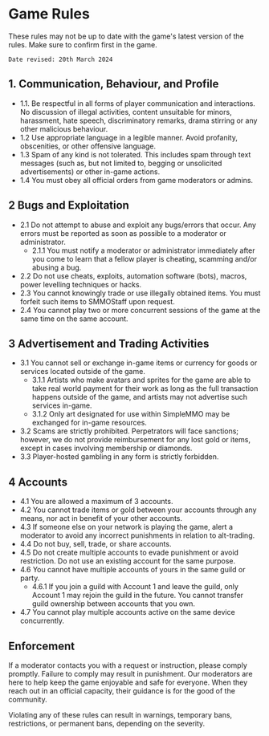 # Game Rules
These rules may not be up to date with the game's latest version of the rules. Make sure to confirm first in the game.

`Date revised: 20th March 2024`

## 1. Communication, Behaviour, and Profile
- 1.1. Be respectful in all forms of player communication and interactions. No discussion of illegal activities, content unsuitable for minors, harassment, hate speech, discriminatory remarks, drama stirring or any other malicious behaviour.
- 1.2 Use appropriate language in a legible manner. Avoid profanity, obscenities, or other offensive language.
- 1.3 Spam of any kind is not tolerated. This includes spam through text messages (such as, but not limited to, begging or unsolicited advertisements) or other in-game actions.
- 1.4 You must obey all official orders from game moderators or admins.

## 2 Bugs and Exploitation
- 2.1 Do not attempt to abuse and exploit any bugs/errors that occur. Any errors must be reported as soon as possible to a moderator or administrator.
    - 2.1.1 You must notify a moderator or administrator immediately after you come to learn that a fellow player is cheating, scamming and/or abusing a bug.
- 2.2 Do not use cheats, exploits, automation software (bots), macros, power levelling techniques or hacks.
- 2.3 You cannot knowingly trade or use illegally obtained items. You must forfeit such items to SMMOStaff upon request.
- 2.4 You cannot play two or more concurrent sessions of the game at the same time on the same account.
## 3 Advertisement and Trading Activities
- 3.1 You cannot sell or exchange in-game items or currency for goods or services located outside of the game.
    - 3.1.1 Artists who make avatars and sprites for the game are able to take real world payment for their work as long as the full transaction happens outside of the game, and artists may not advertise such services in-game.
    - 3.1.2 Only art designated for use within SimpleMMO may be exchanged for in-game resources.
- 3.2 Scams are strictly prohibited. Perpetrators will face sanctions; however, we do not provide reimbursement for any lost gold or items, except in cases involving membership or diamonds.
- 3.3 Player-hosted gambling in any form is strictly forbidden.
## 4 Accounts
- 4.1 You are allowed a maximum of 3 accounts.
- 4.2 You cannot trade items or gold between your accounts through any means, nor act in benefit of your other accounts.
- 4.3 If someone else on your network is playing the game, alert a moderator to avoid any incorrect punishments in relation to alt-trading.
- 4.4 Do not buy, sell, trade, or share accounts.
- 4.5 Do not create multiple accounts to evade punishment or avoid restriction. Do not use an existing account for the same purpose.
- 4.6 You cannot have multiple accounts of yours in the same guild or party.
    - 4.6.1 If you join a guild with Account 1 and leave the guild, only Account 1 may rejoin the guild in the future. You cannot transfer guild ownership between accounts that you own.
- 4.7 You cannot play multiple accounts active on the same device concurrently.

## Enforcement
If a moderator contacts you with a request or instruction, please comply promptly. Failure to comply may result in punishment. Our moderators are here to help keep the game enjoyable and safe for everyone. When they reach out in an official capacity, their guidance is for the good of the community.

Violating any of these rules can result in warnings, temporary bans, restrictions, or permanent bans, depending on the severity.
